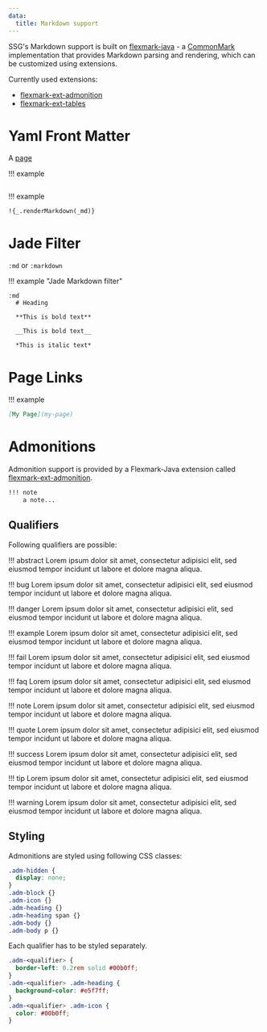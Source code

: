 ```yaml
---
data:
  title: Markdown support
---
```


SSG's Markdown support is built on [flexmark-java](https://github.com/vsch/flexmark-java) - a [CommonMark](https://spec.commonmark.org/0.28/) implementation that provides Markdown parsing and rendering, which can be customized using extensions.

Currently used extensions:
- [flexmark-ext-admonition](https://github.com/vsch/flexmark-java/tree/master/flexmark-ext-admonition)
- [flexmark-ext-tables](https://github.com/vsch/flexmark-java/tree/master/flexmark-ext-tables)

# Yaml Front Matter

A [page](pages/models/page)

!!! example

``` markdown
```

!!! example

``` pug
!{_.renderMarkdown(_md)}
```

# Jade Filter

`:md` or `:markdown`

!!! example "Jade Markdown filter"

``` pug
:md
  # Heading

  **This is bold text**

  __This is bold text__

  *This is italic text*
```

# Page Links

!!! example

``` markdown
[My Page](my-page)
```

# Admonitions

Admonition support is provided by a Flexmark-Java extension called [flexmark-ext-admonition](https://github.com/vsch/flexmark-java/tree/master/flexmark-ext-admonition).

``` markdown
!!! note
    a note...
```

## Qualifiers

Following qualifiers are possible:

!!! abstract
    Lorem ipsum dolor sit amet, consectetur adipisici elit, sed eiusmod tempor incidunt ut labore et dolore magna aliqua.

!!! bug
    Lorem ipsum dolor sit amet, consectetur adipisici elit, sed eiusmod tempor incidunt ut labore et dolore magna aliqua.

!!! danger
    Lorem ipsum dolor sit amet, consectetur adipisici elit, sed eiusmod tempor incidunt ut labore et dolore magna aliqua.

!!! example
    Lorem ipsum dolor sit amet, consectetur adipisici elit, sed eiusmod tempor incidunt ut labore et dolore magna aliqua.

!!! fail
    Lorem ipsum dolor sit amet, consectetur adipisici elit, sed eiusmod tempor incidunt ut labore et dolore magna aliqua.

!!! faq
    Lorem ipsum dolor sit amet, consectetur adipisici elit, sed eiusmod tempor incidunt ut labore et dolore magna aliqua.

!!! note
    Lorem ipsum dolor sit amet, consectetur adipisici elit, sed eiusmod tempor incidunt ut labore et dolore magna aliqua.

!!! quote
    Lorem ipsum dolor sit amet, consectetur adipisici elit, sed eiusmod tempor incidunt ut labore et dolore magna aliqua.

!!! success
    Lorem ipsum dolor sit amet, consectetur adipisici elit, sed eiusmod tempor incidunt ut labore et dolore magna aliqua.

!!! tip
    Lorem ipsum dolor sit amet, consectetur adipisici elit, sed eiusmod tempor incidunt ut labore et dolore magna aliqua.

!!! warning
    Lorem ipsum dolor sit amet, consectetur adipisici elit, sed eiusmod tempor incidunt ut labore et dolore magna aliqua.

## Styling

Admonitions are styled using following CSS classes:

``` css
.adm-hidden {
  display: none;
}
.adm-block {}
.adm-icon {}
.adm-heading {}
.adm-heading span {}
.adm-body {}
.adm-body p {}
```

Each qualifier has to be styled separately.

``` css
.adm-<qualifier> {
  border-left: 0.2rem solid #00b0ff;
}
.adm-<qualifier> .adm-heading {
  background-color: #e5f7ff;
}
.adm-<qualifier> .adm-icon {
  color: #00b0ff;
}
```
